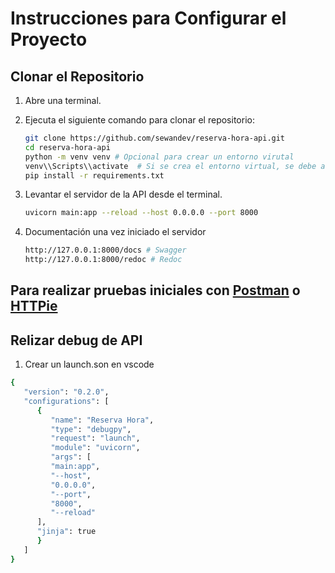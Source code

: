 # Instrucciones para Configurar el Proyecto

## Clonar el Repositorio

1. Abre una terminal.
2. Ejecuta el siguiente comando para clonar el repositorio:

   ```bash
   git clone https://github.com/sewandev/reserva-hora-api.git
   cd reserva-hora-api
   python -m venv venv # Opcional para crear un entorno virutal
   venv\\Scripts\\activate  # Si se crea el entorno virtual, se debe activar
   pip install -r requirements.txt
   ```

3. Levantar el servidor de la API desde el terminal.

    ```bash
    uvicorn main:app --reload --host 0.0.0.0 --port 8000
    ```

4. Documentación una vez iniciado el servidor

   ```bash
   http://127.0.0.1:8000/docs # Swagger
   http://127.0.0.1:8000/redoc # Redoc
   ```

## Para realizar pruebas iniciales con [Postman](https://www.postman.com/downloads/) o [HTTPie](https://httpie.io/desktop)

## Relizar debug de API

1. Crear un launch.son en vscode

```bash
{
   "version": "0.2.0",
   "configurations": [
      {
         "name": "Reserva Hora",
         "type": "debugpy",
         "request": "launch",
         "module": "uvicorn",
         "args": [
         "main:app",
         "--host",
         "0.0.0.0",
         "--port",
         "8000",
         "--reload"
      ],
      "jinja": true
      }
   ]
}
```